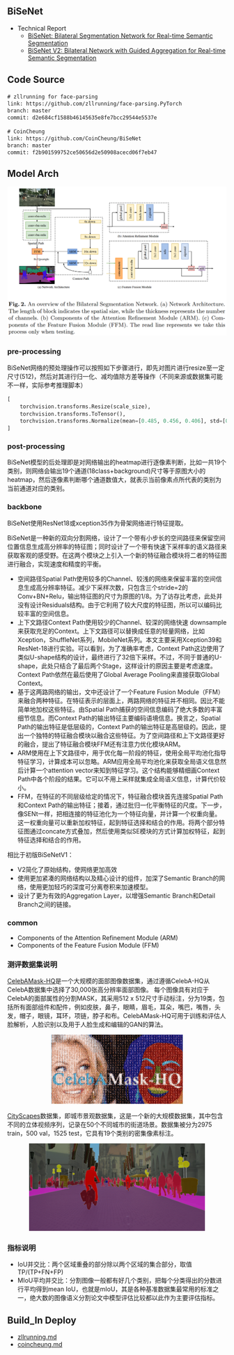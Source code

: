 ## BiSeNet

- Technical Report
    - [BiSeNet: Bilateral Segmentation Network for Real-time Semantic Segmentation](https://arxiv.org/abs/1808.00897)
    - [BiSeNet V2: Bilateral Network with Guided Aggregation for Real-time Semantic Segmentation](https://arxiv.org/abs/2004.02147)


## Code Source
```
# zllrunning for face-parsing
link: https://github.com/zllrunning/face-parsing.PyTorch
branch: master
commit: d2e684cf1588b46145635e8fe7bcc29544e5537e

# CoinCheung
link: https://github.com/CoinCheung/BiSeNet
branch: master
commit: f2b901599752ce50656d2e50908acecd06f7eb47
```


## Model Arch
<div  align="center">
<img src="../../../images/cv/segmentation/bisenet/arch.png">
</div>

### pre-processing

BiSeNet网络的预处理操作可以按照如下步骤进行，即先对图片进行resize至一定尺寸(512)，然后对其进行归一化、减均值除方差等操作（不同来源或数据集可能不一样，实际参考推理脚本）

```python
[
    torchvision.transforms.Resize(scale_size),
    torchvision.transforms.ToTensor(),
    torchvision.transforms.Normalize(mean=[0.485, 0.456, 0.406], std=[0.229, 0.224, 0.225],),
]
```

### post-processing

BiSeNet模型的后处理即是对网络输出的heatmap进行逐像素判断，比如一共19个类别，则网络会输出19个通道(18class+background)尺寸等于原图大小的heatmap，然后逐像素判断哪个通道数值大，就表示当前像素点所代表的类别为当前通道对应的类别。

### backbone

BiSeNet使用ResNet18或xception35作为骨架网络进行特征提取。

BiSeNet是一种新的双向分割网络，设计了一个带有小步长的空间路径来保留空间位置信息生成高分辨率的特征图；同时设计了一个带有快速下采样率的语义路径来获取客观的感受野。在这两个模块之上引入一个新的特征融合模块将二者的特征图进行融合，实现速度和精度的平衡。

- 空间路径Spatial Path使用较多的Channel、较浅的网络来保留丰富的空间信息生成高分辨率特征。减少下采样次数，只包含三个stride=2的Conv+BN+Relu，输出特征图的尺寸为原图的1/8。为了访存比考虑，此处并没有设计Residuals结构。由于它利用了较大尺度的特征图，所以可以编码比较丰富的空间信息。
- 上下文路径Context Path使用较少的Channel、较深的网络快速 downsample来获取充足的Context。上下文路径可以替换成任意的轻量网络，比如Xception，ShuffleNet系列，MobileNet系列。本文主要采用Xception39和ResNet-18进行实验。可以看到，为了准确率考虑，Context Path这边使用了类似U-shape结构的设计，最终进行了32倍下采样。不过，不同于普通的U-shape，此处只结合了最后两个Stage，这样设计的原因主要是考虑速度。Context Path依然在最后使用了Global Average Pooling来直接获取Global Context。
- 基于这两路网络的输出，文中还设计了一个Feature Fusion Module（FFM）来融合两种特征。在特征表示的层面上，两路网络的特征并不相同。因比不能简单地加权这些特征。由Spatial Path捕获的空间信息编码了绝大多数的丰富细节信息。而Context Path的输出特征主要编码语境信息。换言之，Spatial Path的输出特征是低层级的，Context Path的输出特征是高层级的。因此，提出一个独特的特征融合模块以融合这些特征。为了空间路径和上下文路径更好的融合，提出了特征融合模块FFM还有注意力优化模块ARM。
- ARM使用在上下文路径中，用于优化每一阶段的特征，使用全局平均池化指导特征学习，计算成本可以忽略。ARM应用全局平均池化来获取全局语义信息然后计算一个attention vector来知到特征学习。这个结构能够精细画Context Path中各个阶段的结果。它可以不用上采样就集成全局语义信息，计算代价较小。
- FFM，在特征的不同层级给定的情况下，特征融合模块首先连接Spatial Path和Context Path的输出特征；接着，通过批归一化平衡特征的尺度。下一步，像SENt一样，把相连接的特征池化为一个特征向量，并计算一个权重向量。这一权重向量可以重新加权特征，起到特征选择和结合的作用。将两个部分特征图通过concate方式叠加，然后使用类似SE模块的方式计算加权特征，起到特征选择和结合的作用。

相比于初版BiSeNetV1：
- V2简化了原始结构，使网络更加高效
- 使用更加紧凑的网络结构以及精心设计的组件，加深了Semantic Branch的网络，使用更加轻巧的深度可分离卷积来加速模型。
- 设计了更为有效的Aggregation Layer，以增强Semantic Branch和Detail Branch之间的链接。

### common

- Components of the Attention Refinement Module (ARM)
- Components of the Feature Fusion Module (FFM)


### 测评数据集说明

[CelebAMask-HQ](https://github.com/switchablenorms/CelebAMask-HQ)是一个大规模的面部图像数据集，通过遵循CelebA-HQ从CelebA数据集中选择了30,000张高分辨率面部图像。 每个图像具有对应于CelebA的面部属性的分割MASK，其采用512 x 512尺寸手动标注，分为19类，包括所有面部组件和配件，例如皮肤，鼻子，眼睛，眉毛，耳朵，嘴巴，嘴唇，头发，帽子，眼镜，耳环，项链，脖子和布。CelebAMask-HQ可用于训练和评估人脸解析，人脸识别以及用于人脸生成和编辑的GAN的算法。

<div  align="center">
<img src="../../../images/dataset/celebamask-hq.png" width="60%" height="60%">
</div>

[CityScapes](https://www.cityscapes-dataset.com/)数据集，即城市景观数据集，这是一个新的大规模数据集，其中包含不同的立体视频序列，记录在50个不同城市的街道场景。数据集被分为2975 train，500 val，1525 test，它具有19个类别的密集像素标注。

<div  align="center">
<img src="../../../images/dataset/cityscapes.png" width="80%" height="80%">
</div>


### 指标说明
- IoU并交比：两个区域重叠的部分除以两个区域的集合部分，取值TP/(TP+FN+FP)
- MIoU平均并交比：分割图像一般都有好几个类别，把每个分类得出的分数进行平均得到mean IoU，也就是mIoU，其是各种基准数据集最常用的标准之一，绝大数的图像语义分割论文中模型评估比较都以此作为主要评估指标。

## Build_In Deploy
- [zllrunning.md](./source_code/zllrunning.md)
- [coincheung.md](./source_code/coincheung.md)